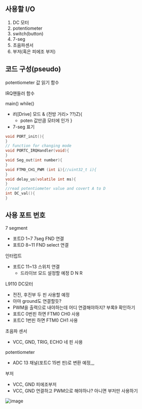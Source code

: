 ## 사용할 I/O
1. DC 모터
2. potentiometer
3. switch(button)
4. 7-seg
5. 초음파센서
6. 부저(혹은 피에조 부저)

## 코드 구성(pseudo)
potentiometer 값 읽기 함수

IRQ핸들러 함수

main()
while()
- if([Drive] 모드 & (전방 거리> ??)Z){
  - poten 값만큼 모터에 인가
  }
- 7-seg 표기

```c
void PORT_init(){
}
// function for changing mode
void PORTC_IRQHandler(void){
}
void Seg_out(int number){
}
void FTM0_CH1_PWM (int i){//uint32_t i){
}
void delay_us(volatile int ms){
}
//read potentiometer value and covert A to D 
int DC_val(){
}
```
## 사용 포트 번호
7 segment
- 포트D 1~7 7seg FND 연결
- 포트D 8~11 FND select 연결

인터럽트
- 포트C 11~13 스위치 연결
  - 드라이브 모드 설정할 예정 D N R

L9110 DC모터
- 전진, 후진부 두 핀 사용할 예정
- 아마 ground도 연결할듯?
- PWM을 출력으로 내야하는데 어디 연결해야하지? 부록9 확인하기
- 포트C 0번핀 하면 FTM0 CH0 사용 
- 포트C 1번핀 하면 FTM0 CH1 사용 

초음파 센서
- VCC, GND, TRIG, ECHO 네 핀 사용

potentiometer 
- ADC 13 채널(포트C 15번 핀)로 변환 예정,,,

부저
- VCC, GND 
피에조부저
- VCC, GND 연결하고 PWM으로 해야하나? 아니면 부저만 사용하기 

![image](https://github.com/user-attachments/assets/bb0c5724-33f6-4896-b18c-b35626b1e3a8)

 

